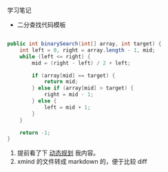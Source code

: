 学习笔记

- 二分查找代码模板
```java

public int binarySearch(int[] array, int target) {
    int left = 0, right = array.length - 1, mid;
    while (left <= right) {
        mid = (right - left) / 2 + left;

        if (array[mid] == target) {
            return mid;
        } else if (array[mid] > target) {
            right = mid - 1;
        } else {
            left = mid + 1;
        }
    }

    return -1;
}

```




1. 提前看了下 [动态规划](https://zh.wikipedia.org/wiki/%E5%8A%A8%E6%80%81%E8%A7%84%E5%88%92) 我内容。
2. xmind 的文件转成 markdown 的，便于比较 diff